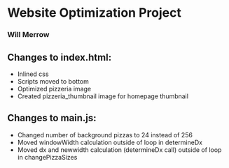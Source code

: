# Website Optimization Project
### Will Merrow

## Changes to index.html:

- Inlined css
- Scripts moved to bottom
- Optimized pizzeria image
- Created pizzeria_thumbnail image for homepage thumbnail


## Changes to main.js:

- Changed number of background pizzas to 24 instead of 256
- Moved windowWidth calculation outside of loop in determineDx
- Moved dx and newwidth calculation (determineDx call) outside of loop in changePizzaSizes